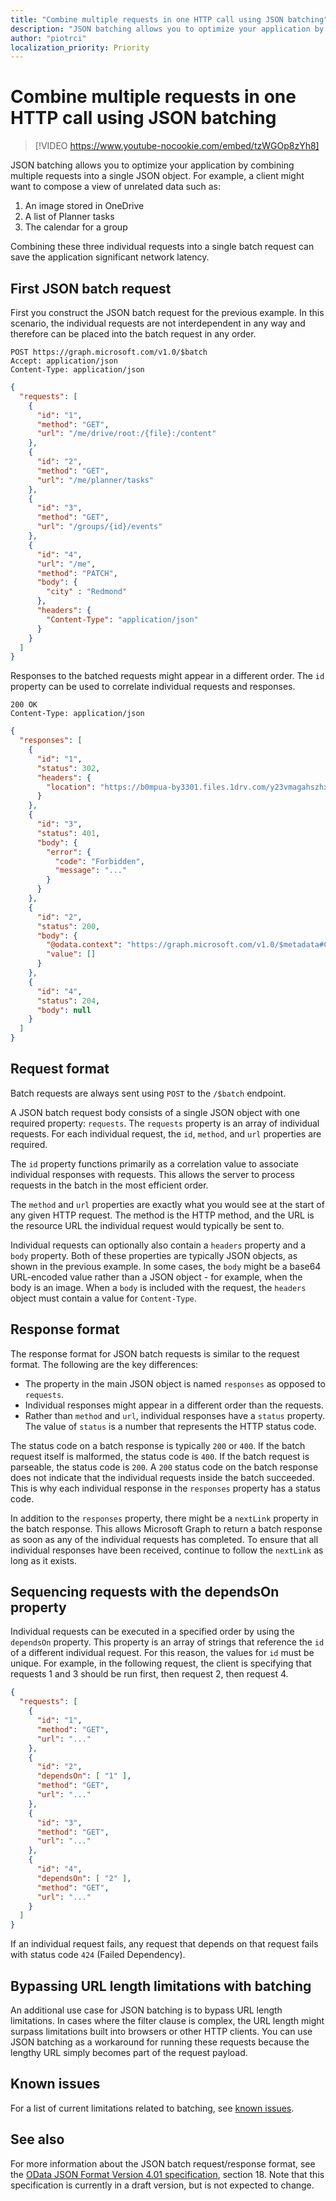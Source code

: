 ```yaml
---
title: "Combine multiple requests in one HTTP call using JSON batching"
description: "JSON batching allows you to optimize your application by combining multiple requests into a single JSON object. For example, a client might want to compose a view of unrelated data such as:"
author: "piotrci"
localization_priority: Priority
---
```


# Combine multiple requests in one HTTP call using JSON batching

> [!VIDEO https://www.youtube-nocookie.com/embed/tzWGOp8zYh8]

JSON batching allows you to optimize your application by combining multiple requests into a single JSON object. For example, a client might want to compose a view of unrelated data such as:

1. An image stored in OneDrive
2. A list of Planner tasks
3. The calendar for a group

Combining these three individual requests into a single batch request can save the application significant network latency.

## First JSON batch request

First you construct the JSON batch request for the previous example. In this scenario, the individual requests are not interdependent in any way and therefore can be placed into the batch request in any order.

```http
POST https://graph.microsoft.com/v1.0/$batch
Accept: application/json
Content-Type: application/json
```

```json
{
  "requests": [
    {
      "id": "1",
      "method": "GET",
      "url": "/me/drive/root:/{file}:/content"
    },
    {
      "id": "2",
      "method": "GET",
      "url": "/me/planner/tasks"
    },
    {
      "id": "3",
      "method": "GET",
      "url": "/groups/{id}/events"
    },
    {
      "id": "4",
      "url": "/me",
      "method": "PATCH",
      "body": {
        "city" : "Redmond"
      },
      "headers": {
        "Content-Type": "application/json"
      }
    }
  ]
}
```

Responses to the batched requests might appear in a different order. The `id` property can be used to correlate individual requests and responses.

```http
200 OK
Content-Type: application/json
```

```json
{
  "responses": [
    {
      "id": "1",
      "status": 302,
      "headers": {
        "location": "https://b0mpua-by3301.files.1drv.com/y23vmagahszhxzlcvhasdhasghasodfi"
      }
    },
    {
      "id": "3",
      "status": 401,
      "body": {
        "error": {
          "code": "Forbidden",
          "message": "..."
        }
      }
    },
    {
      "id": "2",
      "status": 200,
      "body": {
        "@odata.context": "https://graph.microsoft.com/v1.0/$metadata#Collection(microsoft.graph.plannerTask)",
        "value": []
      }
    },
    {
      "id": "4",
      "status": 204,
      "body": null
    }
  ]
}
```

## Request format

Batch requests are always sent using `POST` to the `/$batch` endpoint.

A JSON batch request body consists of a single JSON object with one required property: `requests`. The `requests` property is an array of individual requests. For each individual request, the `id`, `method`, and `url` properties are required.

The `id` property functions primarily as a correlation value to associate individual responses with requests. This allows the server to process requests in the batch in the most efficient order.

The `method` and `url` properties are exactly what you would see at the start of any given HTTP request. The method is the HTTP method, and the URL is the resource URL the individual request would typically be sent to.

Individual requests can optionally also contain a `headers` property and a `body` property. Both of these properties are typically JSON objects, as shown in the previous example. In some cases, the `body` might be a base64 URL-encoded value rather than a JSON object - for example, when the body is an image. When a `body` is included with the request, the `headers` object must contain a value for `Content-Type`.

## Response format

The response format for JSON batch requests is similar to the request format. The following are the key differences:

* The property in the main JSON object is named `responses` as opposed to `requests`.
* Individual responses might appear in a different order than the requests.
* Rather than `method` and `url`, individual responses have a `status` property. The value of `status` is a number that represents the HTTP status code.

The status code on a batch response is typically `200` or `400`. If the batch request itself is malformed, the status code is `400`. If the batch request is parseable, the status code is `200`. A `200` status code on the batch response does not indicate that the individual requests inside the batch succeeded. This is why each individual response in the `responses` property has a status code.

In addition to the `responses` property, there might be a `nextLink` property in the batch response. This allows Microsoft Graph to return a batch response as soon as any of the individual requests has completed. To ensure that all individual responses have been received, continue to follow the `nextLink` as long as it exists.

## Sequencing requests with the dependsOn property

Individual requests can be executed in a specified order by using the `dependsOn` property. This property is an array of strings that reference the `id` of a different individual request. For this reason, the values for `id` must be unique. For example, in the following request, the client is specifying that requests 1 and 3 should be run first, then request 2, then request 4.

```json
{
  "requests": [
    {
      "id": "1",
      "method": "GET",
      "url": "..."
    },
    {
      "id": "2",
      "dependsOn": [ "1" ],
      "method": "GET",
      "url": "..."
    },
    {
      "id": "3",
      "method": "GET",
      "url": "..."
    },
    {
      "id": "4",
      "dependsOn": [ "2" ],
      "method": "GET",
      "url": "..."
    }
  ]
}
```

If an individual request fails, any request that depends on that request fails with status code `424` (Failed Dependency).

## Bypassing URL length limitations with batching

An additional use case for JSON batching is to bypass URL length limitations. In cases where the filter clause is complex, the URL length might surpass limitations built into browsers or other HTTP clients. You can use JSON batching as a workaround for running these requests because the lengthy URL simply becomes part of the request payload.

## Known issues

For a list of current limitations related to batching, see [known issues][batching-known-issues].

[batching-known-issues]: known-issues.md#json-batching
[odata-4.01-json]: https://www.oasis-open.org/committees/download.php/60365/odata-json-format-v4.01-wd02-2017-03-24.docx


## See also

For more information about the JSON batch request/response format, see the [OData JSON Format Version 4.01 specification][odata-4.01-json], section 18. Note that this specification is currently in a draft version, but is not expected to change.

